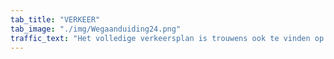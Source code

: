 ```yaml
---
tab_title: "VERKEER"
tab_image: "./img/Wegaanduiding24.png"
traffic_text: "Het volledige verkeersplan is trouwens ook te vinden op onze Facebookpagina en Instagrampagina. We raden jou ook aan om dit naar je ouders door te sturen indien ze je komen halen. Er is bovendien drankperimeter ingesteld voor de hele Ipsvoordestraat, je kan aan het begin en het einde van de straat jouw afval achterlaten in de daarvoor voorziene vuilbakken."
---
```

